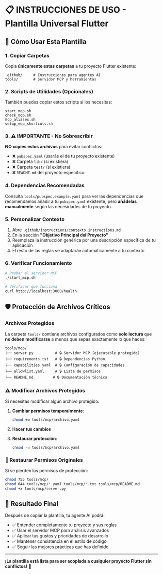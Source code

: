 # 📋 INSTRUCCIONES DE USO - Plantilla Universal Flutter

## 🎯 Cómo Usar Esta Plantilla

### 1. Copiar Carpetas
Copia **únicamente estas carpetas** a tu proyecto Flutter existente:
```
.github/     # Instrucciones para agentes AI
tools/       # Servidor MCP y herramientas
```

### 2. Scripts de Utilidades (Opcionales)
También puedes copiar estos scripts si los necesitas:
```
start_mcp.sh
check_mcp.sh  
mcp_aliases.sh
setup_mcp_shortcuts.sh
```

### 3. ⚠️ IMPORTANTE - No Sobrescribir
**NO copies estos archivos** para evitar conflictos:
- ❌ `pubspec.yaml` (usarás el de tu proyecto existente)
- ❌ Carpeta `lib/` (si existiera)
- ❌ Carpeta `test/` (si existiera)
- ❌ `README.md` del proyecto específico

### 4. Dependencias Recomendadas
Consulta `tools/pubspec.example.yaml` para ver las dependencias que recomendamos añadir a tu `pubspec.yaml` existente, pero **añádelas manualmente** según las necesidades de tu proyecto.

### 5. Personalizar Contexto
1. Abre `.github/instructions/contexto.instructions.md`
2. En la sección **"Objetivo Principal del Proyecto"**
3. Reemplaza la instrucción genérica por una descripción específica de tu aplicación
4. El resto de las reglas se adaptarán automáticamente a tu contexto

### 6. Verificar Funcionamiento
```bash
# Probar el servidor MCP
./start_mcp.sh

# Verificar que funciona
curl http://localhost:3000/health
```

## 🛡️ Protección de Archivos Críticos

### Archivos Protegidos
La carpeta `tools/` contiene archivos configurados como **solo lectura** que **no deben modificarse** a menos que sepas exactamente lo que haces:

```
tools/mcp/
├── server.py          # 🔒 Servidor MCP (ejecutable protegido)
├── requirements.txt   # 🔒 Dependencias Python
├── capabilities.yaml  # 🔒 Configuración de capacidades
├── allowlist.yaml     # 🔒 Lista de permisos
└── README.md         # 🔒 Documentación técnica
```

### ⚠️ Modificar Archivos Protegidos
Si necesitas modificar algún archivo protegido:

1. **Cambiar permisos temporalmente**:
   ```bash
   chmod +w tools/mcp/archivo.yaml
   ```

2. **Hacer tus cambios**

3. **Restaurar protección**:
   ```bash
   chmod -w tools/mcp/archivo.yaml
   ```

### 🔄 Restaurar Permisos Originales
Si se pierden los permisos de protección:
```bash
chmod 755 tools/mcp/
chmod 644 tools/mcp/*.yaml tools/mcp/*.txt tools/mcp/README.md
chmod +x tools/mcp/server.py
```

## 🎯 Resultado Final

Después de copiar la plantilla, tu agente AI podrá:
- ✅ Entender completamente tu proyecto y sus reglas
- ✅ Usar el servidor MCP para análisis avanzados
- ✅ Aplicar tus gustos y prioridades de desarrollo
- ✅ Mantener consistencia en el estilo de código
- ✅ Seguir las mejores prácticas que has definido

---

**¡La plantilla está lista para ser acoplada a cualquier proyecto Flutter sin conflictos!** 🚀
